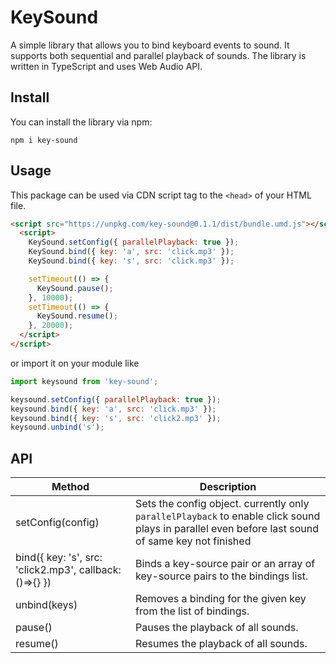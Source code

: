 # KeySound

A simple library that allows you to bind keyboard events to sound. It supports both sequential and parallel playback of sounds. The library is written in TypeScript and uses Web Audio API.

## Install

You can install the library via npm:

```
npm i key-sound
```

## Usage

This package can be used via CDN script tag to the `<head>` of your HTML file.

```html
<script src="https://unpkg.com/key-sound@0.1.1/dist/bundle.umd.js"></script>
  <script>
    KeySound.setConfig({ parallelPlayback: true });
    KeySound.bind({ key: 'a', src: 'click.mp3' });
    KeySound.bind({ key: 's', src: 'click.mp3' });

    setTimeout(() => {
      KeySound.pause();
    }, 10000);
    setTimeout(() => {
      KeySound.resume();
    }, 20000);
  </script>
</script>
```

or import it on your module like

```js
import keysound from 'key-sound';

keysound.setConfig({ parallelPlayback: true });
keysound.bind({ key: 'a', src: 'click.mp3' });
keysound.bind({ key: 's', src: 'click2.mp3' });
keysound.unbind('s');
```

## API

| Method                                                  | Description                                                                                                                                       |
| ------------------------------------------------------- | ------------------------------------------------------------------------------------------------------------------------------------------------- |
| setConfig(config)                                       | Sets the config object. currently only `parallelPlayback` to enable click sound plays in parallel even before last sound of same key not finished |
| bind({ key: 's', src: 'click2.mp3', callback: ()=>{} }) | Binds a key-source pair or an array of key-source pairs to the bindings list.                                                                     |
| unbind(keys)                                            | Removes a binding for the given key from the list of bindings.                                                                                    |
| pause()                                                 | Pauses the playback of all sounds.                                                                                                                |
| resume()                                                | Resumes the playback of all sounds.                                                                                                               |
